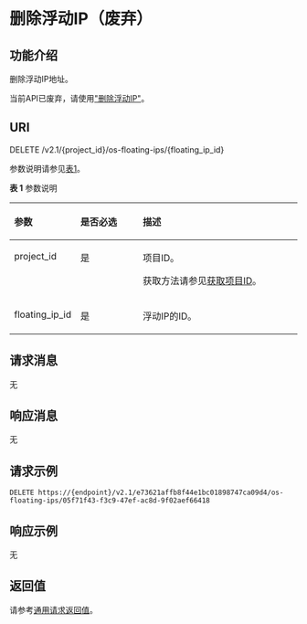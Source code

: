 # 删除浮动IP（废弃）<a name="ecs_03_1306"></a>

## 功能介绍<a name="zh-cn_topic_0057972674_section41330139"></a>

删除浮动IP地址。

当前API已废弃，请使用["删除浮动IP"](https://support.huaweicloud.com/api-eip/eip_openstackapi_0010.html)。

## URI<a name="zh-cn_topic_0057972674_section36426933"></a>

DELETE /v2.1/\{project\_id\}/os-floating-ips/\{floating\_ip\_id\}

参数说明请参见[表1](#zh-cn_topic_0057972674_table32475667)。

**表 1**  参数说明

<a name="zh-cn_topic_0057972674_table32475667"></a>
<table><thead align="left"><tr id="zh-cn_topic_0057972674_row44937496"><th class="cellrowborder" valign="top" width="22.24%" id="mcps1.2.4.1.1"><p id="p5187119"><a name="p5187119"></a><a name="p5187119"></a>参数</p>
</th>
<th class="cellrowborder" valign="top" width="21.87%" id="mcps1.2.4.1.2"><p id="p17503500"><a name="p17503500"></a><a name="p17503500"></a>是否必选</p>
</th>
<th class="cellrowborder" valign="top" width="55.88999999999999%" id="mcps1.2.4.1.3"><p id="p8497414"><a name="p8497414"></a><a name="p8497414"></a>描述</p>
</th>
</tr>
</thead>
<tbody><tr id="zh-cn_topic_0057972674_row1664874"><td class="cellrowborder" valign="top" width="22.24%" headers="mcps1.2.4.1.1 "><p id="zh-cn_topic_0057972674_p637140"><a name="zh-cn_topic_0057972674_p637140"></a><a name="zh-cn_topic_0057972674_p637140"></a>project_id</p>
</td>
<td class="cellrowborder" valign="top" width="21.87%" headers="mcps1.2.4.1.2 "><p id="zh-cn_topic_0057972674_p51608407"><a name="zh-cn_topic_0057972674_p51608407"></a><a name="zh-cn_topic_0057972674_p51608407"></a>是</p>
</td>
<td class="cellrowborder" valign="top" width="55.88999999999999%" headers="mcps1.2.4.1.3 "><p id="p37593705"><a name="p37593705"></a><a name="p37593705"></a>项目ID。</p>
<p id="p1180512217438"><a name="p1180512217438"></a><a name="p1180512217438"></a>获取方法请参见<a href="获取项目ID.md">获取项目ID</a>。</p>
</td>
</tr>
<tr id="zh-cn_topic_0057972674_row102094505165"><td class="cellrowborder" valign="top" width="22.24%" headers="mcps1.2.4.1.1 "><p id="zh-cn_topic_0057972674_p620919503165"><a name="zh-cn_topic_0057972674_p620919503165"></a><a name="zh-cn_topic_0057972674_p620919503165"></a>floating_ip_id</p>
</td>
<td class="cellrowborder" valign="top" width="21.87%" headers="mcps1.2.4.1.2 "><p id="zh-cn_topic_0057972674_p32091350111612"><a name="zh-cn_topic_0057972674_p32091350111612"></a><a name="zh-cn_topic_0057972674_p32091350111612"></a>是</p>
</td>
<td class="cellrowborder" valign="top" width="55.88999999999999%" headers="mcps1.2.4.1.3 "><p id="zh-cn_topic_0057972674_p2209205020164"><a name="zh-cn_topic_0057972674_p2209205020164"></a><a name="zh-cn_topic_0057972674_p2209205020164"></a>浮动IP的ID。</p>
</td>
</tr>
</tbody>
</table>

## 请求消息<a name="zh-cn_topic_0057972674_section64900454"></a>

无

## 响应消息<a name="zh-cn_topic_0057972674_section47233174"></a>

无

## 请求示例<a name="zh-cn_topic_0057972674_section22445387"></a>

```
DELETE https://{endpoint}/v2.1/e73621affb8f44e1bc01898747ca09d4/os-floating-ips/05f71f43-f3c9-47ef-ac8d-9f02aef66418
```

## 响应示例<a name="section38161942204920"></a>

无

## 返回值<a name="zh-cn_topic_0092803065_ecs_03_0202_section22960139"></a>

请参考[通用请求返回值](通用请求返回值.md)。

